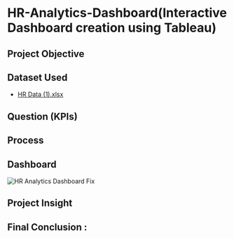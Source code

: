 # HR-Analytics-Dashboard(Interactive Dashboard creation using Tableau)
## Project Objective
## Dataset Used
* [HR Data (1).xlsx](https://github.com/user-attachments/files/21031144/HR.Data.1.xlsx)
## Question (KPIs)
## Process
## Dashboard
![HR Analytics Dashboard Fix](https://github.com/user-attachments/assets/b11cd2de-1d88-43fd-80c3-4d4e78fb8777)
## Project Insight
## Final Conclusion :
